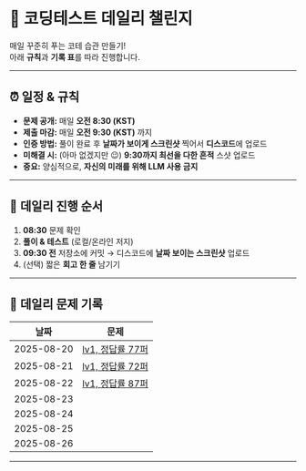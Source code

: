 # 🧪 코딩테스트 데일리 챌린지

매일 꾸준히 푸는 코테 습관 만들기!  
아래 **규칙**과 **기록 표**를 따라 진행합니다.

---

## ⏰ 일정 & 규칙

- **문제 공개:** 매일 **오전 8:30 (KST)**
- **제출 마감:** 매일 **오전 9:30 (KST)** 까지
- **인증 방법:** 풀이 완료 후 **날짜가 보이게 스크린샷** 찍어서 **디스코드**에 업로드
- **미해결 시:** (아마 없겠지만 😉) **9:30까지 최선을 다한 흔적** 스샷 업로드
- **중요:** 양심적으로, **자신의 미래를 위해 LLM 사용 금지**

---

## 🔁 데일리 진행 순서

1. **08:30** 문제 확인  
2. **풀이 & 테스트** (로컬/온라인 저지)
3. **09:30 전** 저장소에 커밋 → 디스코드에 **날짜 보이는 스크린샷** 업로드  
4. (선택) 짧은 **회고 한 줄** 남기기
---
## 📅 데일리 문제 기록

| 날짜       | 문제 |
|------------|------|
| 2025-08-20 | [lv1, 정답률 77퍼](https://school.programmers.co.kr/learn/courses/30/lessons/131705) |
| 2025-08-21 | [lv1, 정답률 72퍼](https://school.programmers.co.kr/learn/courses/30/lessons/138477) |
| 2025-08-22 | [lv1, 정답률 87퍼](https://school.programmers.co.kr/learn/courses/30/lessons/12912) |
| 2025-08-23 | |
| 2025-08-24 | |
| 2025-08-25 | |
| 2025-08-26 | |

---


